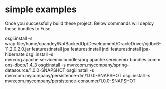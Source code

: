 # simple examples

Once you successfully build these project. Below commands will deploy these bundles to Fuse.

osgi:install -s wrap:file:/home/cpandey/NotBackedUp/Development/OracleDriver/ojdbc6-11.2.0.2.0.jar
features:install jpa
features:install jndi
features:install jpa-hibernate
osgi:install -s mvn:org.apache.servicemix.bundles/org.apache.servicemix.bundles.commons-dbcp/1.4_3
osgi:install -s mvn:com.mycompany/spring-datasource/1.0.0-SNAPSHOT
osgi:install -s mvn:com.mycompany/persistence-dm/1.0.0-SNAPSHOT
osgi:install -s mvn:com.mycompany/persistence-consumer/1.0.0-SNAPSHOT
